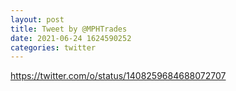 ```yaml
--- 
layout: post 
title: Tweet by @MPHTrades 
date: 2021-06-24 1624590252 
categories: twitter 
--- 
```

https://twitter.com/o/status/1408259684688072707
